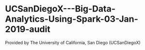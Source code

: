 # UCSanDiegoX---Big-Data-Analytics-Using-Spark-03-Jan-2019-audit
Provided by The University of California, San Diego (UCSanDiegoX)
